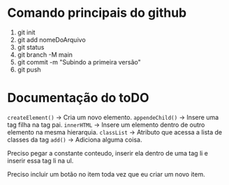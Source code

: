 # Comando principais do github
1. git init
2. git add nomeDoArquivo
3. git status
4. git branch -M main    
5. git commit -m "Subindo a primeira versão"       
6. git push

# Documentação do toDO
`createElement()` -> Cria um novo elemento.
`appendeChild()` -> Insere uma tag filha na tag pai.
`innerHTML` -> Insere um elemento dentro de outro elemento na mesma hierarquia.
`classList` -> Atributo que acessa a lista de classes da tag 
`add()` -> Adiciona alguma coisa.

Preciso pegar a constante conteudo, inserir ela dentro de uma tag li e inserir essa tag li na ul.

Preciso incluir um botão no item toda vez que eu criar um novo item.
